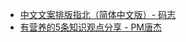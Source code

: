 - [中文文案排版指北（简体中文版）- 码志](https://mazhuang.org/wiki/chinese-copywriting-guidelines/)
- [有营养的5条知识观点分享 - PM唐杰](https://tangjie.me/blog/199.html)

